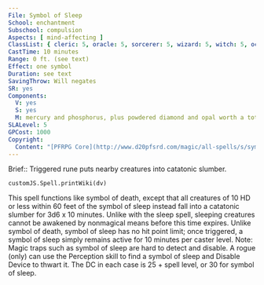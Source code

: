 ```yaml
---
File: Symbol of Sleep
School: enchantment
Subschool: compulsion
Aspects: [ mind-affecting ]
ClassList: { cleric: 5, oracle: 5, sorcerer: 5, wizard: 5, witch: 5, occultist: 4, mesmerist: 5 }
CastTime: 10 minutes
Range: 0 ft. (see text)
Effect: one symbol
Duration: see text
SavingThrow: Will negates
SR: yes
Components:
  V: yes
  S: yes
  M: mercury and phosphorus, plus powdered diamond and opal worth a total of 1,000 gp
SLALevel: 5
GPCost: 1000
Copyright:
  Content: "[PFRPG Core](http://www.d20pfsrd.com/magic/all-spells/s/symbol-of-sleep)"
---
```

Brief:: Triggered rune puts nearby creatures into catatonic slumber.

```dataviewjs
customJS.Spell.printWiki(dv)
```

This spell functions like symbol of death, except that all creatures of 10 HD or less within 60 feet of the symbol of sleep instead fall into a catatonic slumber for 3d6 x 10 minutes. Unlike with the sleep spell, sleeping creatures cannot be awakened by nonmagical means before this time expires.  Unlike symbol of death, symbol of sleep has no hit point limit; once triggered, a symbol of sleep simply remains active for 10 minutes per caster level.  Note: Magic traps such as symbol of sleep are hard to detect and disable. A rogue (only) can use the Perception skill to find a symbol of sleep and Disable Device to thwart it. The DC in each case is 25 + spell level, or 30 for symbol of sleep.
